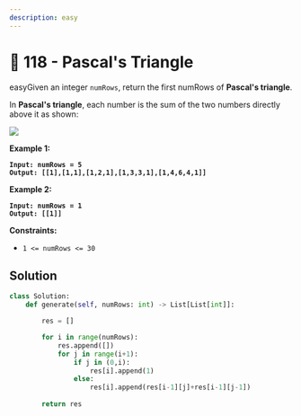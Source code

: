 ```yaml
---
description: easy
---
```


# 🥳 118 - Pascal's Triangle

easyGiven an integer `numRows`, return the first numRows of **Pascal's triangle**.

In **Pascal's triangle**, each number is the sum of the two numbers directly above it as shown:

![](https://upload.wikimedia.org/wikipedia/commons/0/0d/PascalTriangleAnimated2.gif)

&#x20;

**Example 1:**

<pre><code><strong>Input: numRows = 5
</strong><strong>Output: [[1],[1,1],[1,2,1],[1,3,3,1],[1,4,6,4,1]]
</strong></code></pre>

**Example 2:**

<pre><code><strong>Input: numRows = 1
</strong><strong>Output: [[1]]
</strong></code></pre>

&#x20;

**Constraints:**

* `1 <= numRows <= 30`

## Solution

```python
class Solution:
    def generate(self, numRows: int) -> List[List[int]]:

        res = []

        for i in range(numRows):
            res.append([])
            for j in range(i+1):
                if j in (0,i):
                    res[i].append(1)
                else:
                    res[i].append(res[i-1][j]+res[i-1][j-1])
                
        return res

```
